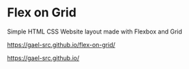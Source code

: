 # Flex on Grid

Simple HTML CSS Website layout made with Flexbox and Grid

https://gael-src.github.io/flex-on-grid/


https://gael-src.github.io/
